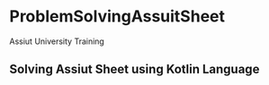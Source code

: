 # ProblemSolvingAssuitSheet
Assiut University Training


## Solving Assiut Sheet using Kotlin Language
